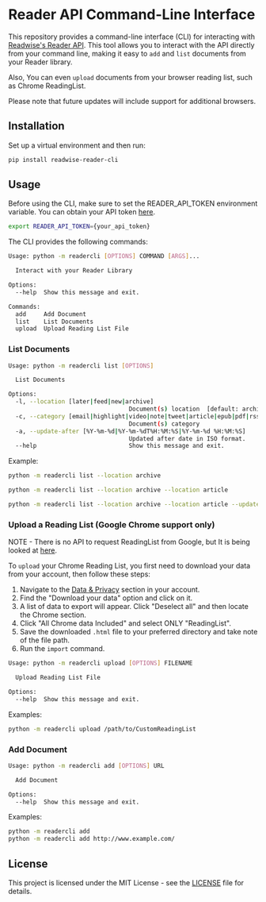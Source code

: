 # Reader API Command-Line Interface

This repository provides a command-line interface (CLI) for interacting with [Readwise's Reader API](https://readwise.io/reader_api). This tool allows you to interact with the API directly from your command line, making it easy to `add` and `list` documents from your Reader library.

Also, You can even `upload` documents from your browser reading list, such as Chrome ReadingList.

Please note that future updates will include support for additional browsers.

## Installation

Set up a virtual environment and then run:

```bash
pip install readwise-reader-cli
```

## Usage

Before using the CLI, make sure to set the READER_API_TOKEN environment variable. You can obtain your API token [here](https://readwise.io/access_token).

```bash
export READER_API_TOKEN={your_api_token}
```

The CLI provides the following commands:

```bash
Usage: python -m readercli [OPTIONS] COMMAND [ARGS]...

  Interact with your Reader Library

Options:
  --help  Show this message and exit.

Commands:
  add     Add Document
  list    List Documents
  upload  Upload Reading List File
```

### List Documents

```bash
Usage: python -m readercli list [OPTIONS]

  List Documents

Options:
  -l, --location [later|feed|new|archive]
                                  Document(s) location  [default: archive]
  -c, --category [email|highlight|video|note|tweet|article|epub|pdf|rss]
                                  Document(s) category
  -a, --update-after [%Y-%m-%d|%Y-%m-%dT%H:%M:%S|%Y-%m-%d %H:%M:%S]
                                  Updated after date in ISO format.
  --help                          Show this message and exit.
```

Example:

```bash
python -m readercli list --location archive
```

```bash
python -m readercli list --location archive --location article
```

```bash
python -m readercli list --location archive --location article --update-after 2023-01-01
```

### Upload a Reading List (Google Chrome support only)

NOTE - There is no API to request ReadingList from Google, but It is being looked at [here](https://bugs.chromium.org/p/chromium/issues/detail?id=1238372).

To `upload` your Chrome Reading List, you first need to download your data from your account, then follow these steps:

1. Navigate to the [Data & Privacy](https://myaccount.google.com/data-and-privacy) section in your account.
2. Find the "Download your data" option and click on it.
3. A list of data to export will appear. Click "Deselect all" and then locate the Chrome section.
4. Click "All Chrome data Included" and select ONLY "ReadingList".
5. Save the downloaded `.html` file to your preferred directory and take note of the file path.
6. Run the `import` command.

```bash
Usage: python -m readercli upload [OPTIONS] FILENAME

  Upload Reading List File

Options:
  --help  Show this message and exit.
```

Examples:

```bash
python -m readercli upload /path/to/CustomReadingList
```

### Add Document

```bash
Usage: python -m readercli add [OPTIONS] URL

  Add Document

Options:
  --help  Show this message and exit.
```

Examples:

```bash
python -m readercli add 
python -m readercli add http://www.example.com/
```

## License

This project is licensed under the MIT License - see the [LICENSE](LICENSE) file for details.